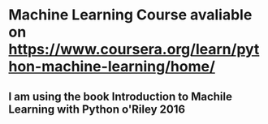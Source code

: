 # Machine Learning Course avaliable on https://www.coursera.org/learn/python-machine-learning/home/

## I am using the book Introduction to Machile Learning with Python o'Riley 2016
